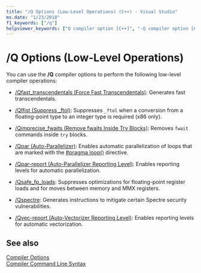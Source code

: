 ```yaml
---
title: "/Q Options (Low-Level Operations) (C++) - Visual Studio"
ms.date: "1/23/2018"
f1_keywords: ["/q"]
helpviewer_keywords: ["Q compiler option [C++]", "-Q compiler option [C++]", "/Q compiler option [C++]"]
---
```

# /Q Options (Low-Level Operations)

You can use the **/Q** compiler options to perform the following low-level compiler operations:

- [/Qfast_transcendentals (Force Fast Transcendentals)](qfast-transcendentals-force-fast-transcendentals.md): Generates fast transcendentals.

- [/QIfist (Suppress _ftol)](qifist-suppress-ftol.md): Suppresses `_ftol` when a conversion from a floating-point type to an integer type is required (x86 only).

- [/Qimprecise_fwaits (Remove fwaits Inside Try Blocks)](qimprecise-fwaits-remove-fwaits-inside-try-blocks.md): Removes `fwait` commands inside `try` blocks.

- [/Qpar (Auto-Parallelizer)](qpar-auto-parallelizer.md): Enables automatic parallelization of loops that are marked with the [#pragma loop()](../../preprocessor/loop.md) directive.

- [/Qpar-report (Auto-Parallelizer Reporting Level)](qpar-report-auto-parallelizer-reporting-level.md): Enables reporting levels for automatic parallelization.

- [/Qsafe_fp_loads](qsafe-fp-loads.md): Suppresses optimizations for floating-point register loads and for moves between memory and MMX registers.

- [/Qspectre](qspectre.md): Generates instructions to mitigate certain Spectre security vulnerabilities.

- [/Qvec-report (Auto-Vectorizer Reporting Level)](qvec-report-auto-vectorizer-reporting-level.md): Enables reporting levels for automatic vectorization.

## See also

[Compiler Options](compiler-options.md)<br/>
[Compiler Command Line Syntax](../compiler-command-line-syntax.md)
